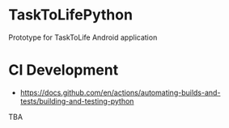 # TaskToLifePython
Prototype for TaskToLife Android application

# CI Development
- https://docs.github.com/en/actions/automating-builds-and-tests/building-and-testing-python

TBA
